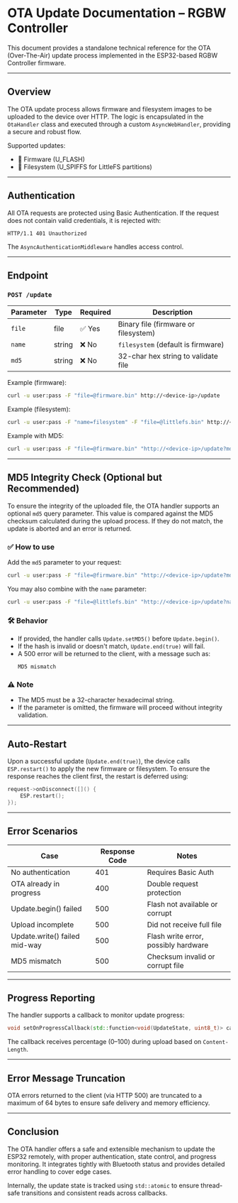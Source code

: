 # OTA Update Documentation – RGBW Controller

This document provides a standalone technical reference for the OTA (Over-The-Air) update process implemented in the ESP32-based RGBW Controller firmware.

---

## Overview

The OTA update process allows firmware and filesystem images to be uploaded to the device over HTTP. The logic is encapsulated in the `OtaHandler` class and executed through a custom `AsyncWebHandler`, providing a secure and robust flow.

Supported updates:

* 🔧 Firmware (U\_FLASH)
* 📁 Filesystem (U\_SPIFFS for LittleFS partitions)

---

## Authentication

All OTA requests are protected using Basic Authentication.
If the request does not contain valid credentials, it is rejected with:

```
HTTP/1.1 401 Unauthorized
```

The `AsyncAuthenticationMiddleware` handles access control.

---

## Endpoint

### `POST /update`

| Parameter | Type   | Required  | Description                          |
| --------- | ------ | --------- | ------------------------------------ |
| `file`    | file   | ✅ Yes    | Binary file (firmware or filesystem) |
| `name`    | string | ❌ No     | `filesystem` (default is firmware)   |
| `md5`     | string | ❌ No     | 32-char hex string to validate file  |

Example (firmware):

```bash
curl -u user:pass -F "file=@firmware.bin" http://<device-ip>/update
```

Example (filesystem):

```bash
curl -u user:pass -F "name=filesystem" -F "file=@littlefs.bin" http://<device-ip>/update
```

Example with MD5:

```bash
curl -u user:pass -F "file=@firmware.bin" "http://<device-ip>/update?md5=d41d8cd98f00b204e9800998ecf8427e"
```

---

## MD5 Integrity Check (Optional but Recommended)

To ensure the integrity of the uploaded file, the OTA handler supports an optional `md5` query parameter. This value is compared against the MD5 checksum calculated during the upload process. If they do not match, the update is aborted and an error is returned.

### ✅ How to use

Add the `md5` parameter to your request:

```bash
curl -u user:pass -F "file=@firmware.bin" "http://<device-ip>/update?md5=d41d8cd98f00b204e9800998ecf8427e"
```

You may also combine with the `name` parameter:

```bash
curl -u user:pass -F "file=@littlefs.bin" "http://<device-ip>/update?name=filesystem&md5=d41d8cd98f00b204e9800998ecf8427e"
```

### 🛠 Behavior

- If provided, the handler calls `Update.setMD5()` before `Update.begin()`.
- If the hash is invalid or doesn't match, `Update.end(true)` will fail.
- A 500 error will be returned to the client, with a message such as:
  ```
  MD5 mismatch
  ```

### ⚠️ Note

- The MD5 must be a 32-character hexadecimal string.
- If the parameter is omitted, the firmware will proceed without integrity validation.

---

## Auto-Restart

Upon a successful update (`Update.end(true)`), the device calls `ESP.restart()` to apply the new firmware or filesystem.
To ensure the response reaches the client first, the restart is deferred using:

```cpp
request->onDisconnect([]() {
    ESP.restart();
});
```

---

## Error Scenarios

| Case                          | Response Code | Notes                                |
| ----------------------------- | ------------- | ------------------------------------ |
| No authentication             | 401           | Requires Basic Auth                  |
| OTA already in progress       | 400           | Double request protection            |
| Update.begin() failed         | 500           | Flash not available or corrupt       |
| Upload incomplete             | 500           | Did not receive full file            |
| Update.write() failed mid-way | 500           | Flash write error, possibly hardware |
| MD5 mismatch                  | 500           | Checksum invalid or corrupt file     |

---

## Progress Reporting

The handler supports a callback to monitor update progress:

```cpp
void setOnProgressCallback(std::function<void(UpdateState, uint8_t)> callback);
```

The callback receives percentage (0–100) during upload based on `Content-Length`.

---

## Error Message Truncation

OTA errors returned to the client (via HTTP 500) are truncated to a maximum of 64 bytes to ensure safe delivery and memory efficiency.

---

## Conclusion

The OTA handler offers a safe and extensible mechanism to update the ESP32 remotely, with proper authentication, state control, and progress monitoring.
It integrates tightly with Bluetooth status and provides detailed error handling to cover edge cases.

Internally, the update state is tracked using `std::atomic` to ensure thread-safe transitions and consistent reads across callbacks.
